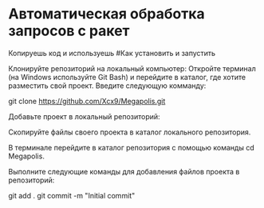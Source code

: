 # Автоматическая обработка запросов с ракет

Копируешь код и используешь
#Как установить и запустить

Клонируйте репозиторий на локальный компьютер: Откройте терминал (на Windows используйте Git Bash) и перейдите в каталог, где хотите разместить свой проект. Введите следующую комманду:

git clone https://github.com/Xcx9/Megapolis.git

Добавьте проект в локальный репозиторий:

Скопируйте файлы своего проекта в каталог локального репозитория.

В терминале перейдите в каталог репозитория с помощью команды cd Megapolis.

Выполните следующие команды для добавления файлов проекта в репозиторий:

git add . git commit -m "Initial commit"
